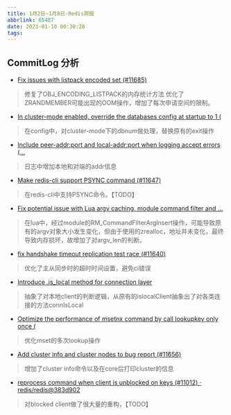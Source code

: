 ```yaml
---
title: 1月2日~1月8日-Redis周报
abbrlink: 65487
date: 2023-01-10 00:30:28
tags:
---
```


## CommitLog 分析

- [Fix issues with listpack encoded set (#11685)](https://github.com/redis/redis/commit/d0cc3de73f91ca79b2343e73e640b40709cfcaf5)

> 修复了OBJ_ENCODING_LISTPACK的内存统计方法
> 优化了ZRANDMEMBER可能出现的OOM操作，增加了每次申请空间的限制。

- [In cluster-mode enabled, override the databases config at startup to 1 (](https://github.com/redis/redis/commit/cb1fff3cb6a944d1f9cc67f8aa8b1d92648bbade)

> 在config中，对cluster-mode下的dbnum做处理，替换原有的exit操作

- [Include peer-addr:port and local-addr:port when logging accept errors (…](https://github.com/redis/redis/commit/a2e75a78b424a6faca4bba4b1bf8270b98407284)

> 日志中增加本地和对端的addr信息

- [Make redis-cli support PSYNC command (#11647)](https://github.com/redis/redis/commit/4ef4c4a686b6edaf825635d942b698349f67bcc6)

> 在redis-cli中支持PSYNC命令。【TODO】

- [Fix potential issue with Lua argv caching, module command filter and …](https://github.com/redis/redis/commit/c8052122a2af9b85124a8697488a0c44d66777b8)

> 在lua中，经过module的RM_CommandFilterArgInsert操作，可能导致原有的argv对象大小发生变化，但由于使用的zrealloc，地址并未变化，最终导致内存损坏，故增加了对argv_len的判断。

- [fix handshake timeout replication test race (#11640)](https://github.com/redis/redis/commit/0ecf6cdc0a81f79e6875191ef9aa4f16c9110223)

> 优化了主从同步时的超时时间设置，避免ci错误

- [Introduce .is\_local method for connection layer](https://github.com/redis/redis/commit/dec529f4be3e3314300bb513e7a9f3af636e13b0)

> 抽象了对本地client的判断逻辑，从原有的islocalClient抽象出了对各类连接的方法connIsLocal

- [Optimize the performance of msetnx command by call lookupkey only once (](https://github.com/redis/redis/commit/884ca601b21ec6ef4d216ae850c0cf503f762623)

> 优化mset的多次lookup操作

- [Add cluster info and cluster nodes to bug report (#11656)](https://github.com/redis/redis/commit/d2d6bc18ebc63265c2ee55ed79ab6ad2044b3bc3)

> 增加了cluster info命令以及在core后打印cluster的信息

- [reprocess command when client is unblocked on keys (#11012) · redis/redis@383d902](https://github.com/redis/redis/commit/383d902ce68131cf40d6122ce09e305e672e8555)

> 对blocked client做了很大量的重构，【TODO】
